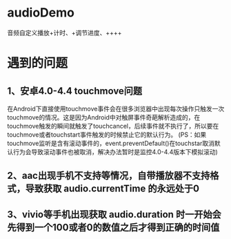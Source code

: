 # audioDemo
音频自定义播放+计时、+调节进度、++++
# 遇到的问题

## 1、安卓4.0-4.4 touchmove问题
在Android下直接使用touchmove事件会在很多浏览器中出现每次操作只触发一次touchmove的情况。这是因为Android中对触屏事件奇葩解析造成的，在touchmove触发的瞬间就触发了touchcancel，后续事件就不执行了，所以要在touchmove或者touchstart事件触发的时候禁止它的默认行为。
(PS：如果touchmove监听是含有滚动事件的，event.preventDefault()在touchstar取消默认行为会导致滚动事件也被取消，解决办法暂时是监控4.0-4.4版本下模拟滚动)
## 2、aac出现手机不支持等情况，自带播放器不支持格式，导致获取 audio.currentTime 的永远处于0
## 3、vivio等手机出现获取 audio.duration 时一开始会先得到一个100或者0的数值之后才得到正确的时间值
